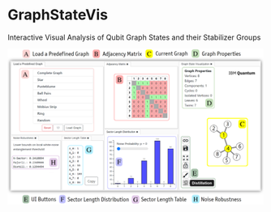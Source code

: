 # GraphStateVis

Interactive Visual Analysis of Qubit Graph States and their Stabilizer Groups

[![GraphStateVis](https://github.com/GraphStateVis/app/blob/main/figures/graphstatevis_components.png?raw=true)](https://graphstatevis.github.io/app)